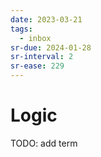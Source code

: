 ```yaml
---
date: 2023-03-21
tags:
  - inbox
sr-due: 2024-01-28
sr-interval: 2
sr-ease: 229
---
```


# Logic

TODO: add term
